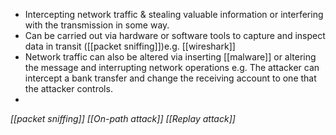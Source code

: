 - Intercepting network traffic & stealing valuable information or interfering with the transmission in some way.
- Can be carried out via hardware or software tools to capture and inspect data in transit ([[packet sniffing]])e.g. [[wireshark]]
- Network traffic can also be altered via inserting [[malware]] or altering the message and interrupting network operations e.g. The attacker can intercept a bank transfer and change the receiving account to one that the attacker controls.
- 
*[[packet sniffing]]
[[On-path attack]]
[[Replay attack]]*